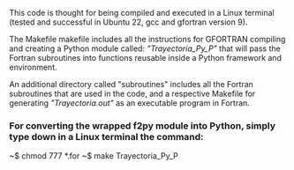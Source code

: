 This code is thought for being compiled and executed in a Linux terminal (tested and successful in Ubuntu 22, gcc and gfortran version 9). 

The Makefile makefile includes all the instructions for GFORTRAN compiling and creating a Python module called: *"Trayectoria_Py_P"* that will pass the Fortran subroutines into functions reusable inside a Python framework and environment.

An additional directory called "subroutines" includes all the Fortran subroutines that are used in the code, and a respective Makefile for generating *"Trayectoria.out"* as an executable program in Fortran.

<h3>For converting the wrapped f2py module into Python, simply type down in a Linux terminal the command: </h3>

~$ chmod 777 *.for
~$ make Trayectoria_Py_P
